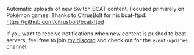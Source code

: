 Automatic uploads of new Switch BCAT content. 
Focused primarely on Pokémon games.
Thanks to CitrusBolt for his bcat-ftpd: https://github.com/citrusbolt/bcat-ftpd

If you want to receive notifications when new content is pushed to bcat servers, feel free to join [my discord](https://discord.gg/F9nMfvw9sS) and check out for the `event-updates` channel.
